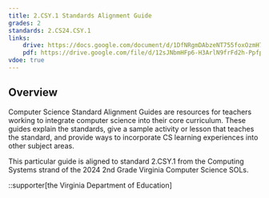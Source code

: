 ```yaml
---
title: 2.CSY.1 Standards Alignment Guide
grades: 2
standards: 2.CS24.CSY.1
links:
    drive: https://docs.google.com/document/d/1DfNRgmDAbzeNT755foxOzmH77CM23N_SOmHAoYsXgH8/edit?usp=drive_link
    pdf: https://drive.google.com/file/d/12sJNbmHFp6-H3ArlN9frFd2h-Ppfppai/view?usp=drive_link
vdoe: true
---
```


## Overview

Computer Science Standard Alignment Guides are resources for teachers working to integrate computer science into their core curriculum. These guides explain the standards, give a sample activity or lesson that teaches the standard, and provide ways to incorporate CS learning experiences into other subject areas. 

This particular guide is aligned to standard 2.CSY.1 from the Computing Systems strand of the 2024 2nd Grade Virginia Computer Science SOLs.

::supporter[the Virginia Department of Education]